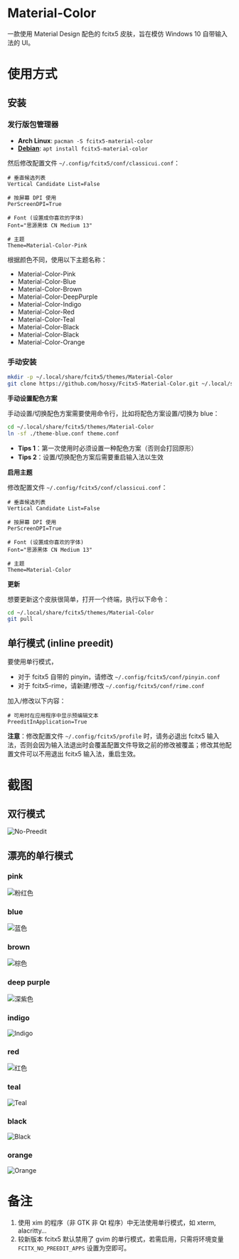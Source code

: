 # Material-Color

一款使用 Material Design 配色的 fcitx5 皮肤，旨在模仿 Windows 10 自带输入法的 UI。

# 使用方式

## 安装

### 发行版包管理器

+ **Arch Linux**: `pacman -S fcitx5-material-color`
+ **[Debian](https://tracker.debian.org/pkg/fcitx5-material-color)**: `apt install fcitx5-material-color`

然后修改配置文件 `~/.config/fcitx5/conf/classicui.conf`：

```
# 垂直候选列表
Vertical Candidate List=False

# 按屏幕 DPI 使用
PerScreenDPI=True

# Font (设置成你喜欢的字体)
Font="思源黑体 CN Medium 13"

# 主题
Theme=Material-Color-Pink
```

根据颜色不同，使用以下主题名称：

+ Material-Color-Pink
+ Material-Color-Blue
+ Material-Color-Brown
+ Material-Color-DeepPurple
+ Material-Color-Indigo
+ Material-Color-Red
+ Material-Color-Teal
+ Material-Color-Black
+ Material-Color-Black
+ Material-Color-Orange

### 手动安装

```sh
mkdir -p ~/.local/share/fcitx5/themes/Material-Color
git clone https://github.com/hosxy/Fcitx5-Material-Color.git ~/.local/share/fcitx5/themes/Material-Color
```

**手动设置配色方案**

手动设置/切换配色方案需要使用命令行，比如将配色方案设置/切换为 blue：

```sh
cd ~/.local/share/fcitx5/themes/Material-Color
ln -sf ./theme-blue.conf theme.conf
```

+ **Tips 1**：第一次使用时必须设置一种配色方案（否则会打回原形）
+ **Tips 2**：设置/切换配色方案后需要重启输入法以生效

**启用主题**

修改配置文件 `~/.config/fcitx5/conf/classicui.conf`：

```
# 垂直候选列表
Vertical Candidate List=False

# 按屏幕 DPI 使用
PerScreenDPI=True

# Font (设置成你喜欢的字体)
Font="思源黑体 CN Medium 13"

# 主题
Theme=Material-Color
```

**更新**

想要更新这个皮肤很简单，打开一个终端，执行以下命令：

```sh
cd ~/.local/share/fcitx5/themes/Material-Color
git pull
```

## 单行模式 (inline preedit)

要使用单行模式，

+ 对于 fcitx5 自带的 pinyin，请修改 `~/.config/fcitx5/conf/pinyin.conf`
+ 对于 fcitx5-rime，请新建/修改 `~/.config/fcitx5/conf/rime.conf`

加入/修改以下内容：

```
# 可用时在应用程序中显示预编辑文本
PreeditInApplication=True
```

**注意**：修改配置文件 `~/.config/fcitx5/profile` 时，请务必退出 fcitx5 输入法，否则会因为输入法退出时会覆盖配置文件导致之前的修改被覆盖；修改其他配置文件可以不用退出 fcitx5 输入法，重启生效。

# 截图

## 双行模式

![No-Preedit](./screenshot/No-Preedit.png)

## 漂亮的单行模式

### pink

![粉红色](./screenshot/pink.png)

### blue

![蓝色](./screenshot/blue.png)

### brown

![棕色](./screenshot/brown.png)

### deep purple

![深紫色](./screenshot/deepPurple.png)

### indigo

![Indigo](./screenshot/indigo.png)

### red

![红色](./screenshot/red.png)

### teal

![Teal](./screenshot/teal.png)

### black

![Black](./screenshot/black.png)

### orange
![Orange](./screenshot/orange.png)

# 备注

1. 使用 xim 的程序（非 GTK 非 Qt 程序）中无法使用单行模式，如 xterm, alacritty…
2. 较新版本 fcitx5 默认禁用了 gvim 的单行模式，若需启用，只需将环境变量 `FCITX_NO_PREEDIT_APPS` 设置为空即可。
